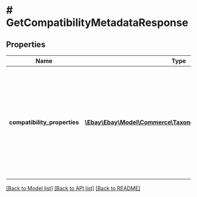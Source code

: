 # # GetCompatibilityMetadataResponse

## Properties

Name | Type | Description | Notes
------------ | ------------- | ------------- | -------------
**compatibility_properties** | [**\Ebay\Ebay\Model\Commerce\Taxonomy\CompatibilityProperty[]**](CompatibilityProperty.md) | This container consists of an array of all compatible vehicle properties applicable to the specified eBay marketplace and eBay category ID. | [optional]

[[Back to Model list]](../../README.md#models) [[Back to API list]](../../README.md#endpoints) [[Back to README]](../../README.md)
